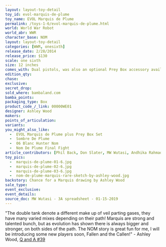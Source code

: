 ```yaml
---
layout: layout-toy-detail 
toy_id: evol-marquis-de-plume
toy_name: EVOL Marquis de Plume
permalink: /toys-1-6/evol-marquis-de-plume.html
world: World War Robot
world_abr: WWR
character_base: NOM
layout: layout-toy-detail
categories: [WWR, onesixth]
release_date: 2/28/2014
release_price: $130 
scale: one sixth
size: 12 inches
comes_with: Dual pistols, was also an optional Prey Box accessory available
edition_qty: 
chase: 
exclusive: 
secret_drop: 
sold_where: bambaland.com
bamba_points: 
packaging_type: Box
product_code_/_link: 00000WE01
designer: Ashley Wood
makers: 
points_of_articulation: 
variants: 
you_might_also_like: 
  -  EVOL Marquis de Plume plus Prey Box Set
  -  Sombre De Plume
  -  06 Blanc Hunter Nom
  -  Nom De Plume Final Fight  
article_contributors: [Phil Back, Don Slater, MW Wutasi, Andhika Rahmaditya]
toy_pics: 
  -  marquis-de-plume-01-6.jpg
  -  marquis-de-plume-02-6.jpg
  -  marquis-de-plume-03-6.jpg
  -  nom-de-plume-marquis-rare-sketch-by-ashley-wood.jpg
backstory: Chance for a Marquis drawing by Ashley Wood
sale_type: 
event_exclusive: 
event_details: 
source_doc: MW Wutasi - 3A spreadsheet - 01-15-2019
---
```

 "The double tank denote a different make up of veil parting gases, they have many varied mixes depending on their path! Marquis are strong and talented bunch, but as evolution has shown there is always bigger and stronger, on both sides of the path. The NOM story is great fun for me, I will be introducing some new players soon, Fallen and the Callen!" - Ashley Wood, <a href="https://www.worldofthreea.com/threea-production-blog/qa39" target="_blank">Q and A #39</a> 